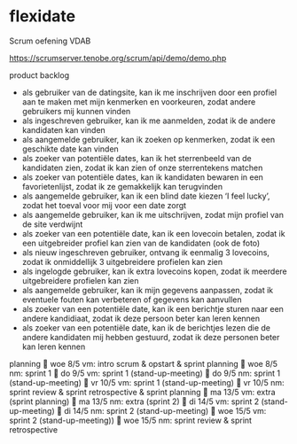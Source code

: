 # flexidate
Scrum oefening VDAB

https://scrumserver.tenobe.org/scrum/api/demo/demo.php

product backlog
- als gebruiker van de datingsite, kan ik me inschrijven door een profiel aan te maken met mijn
kenmerken en voorkeuren, zodat andere gebruikers mij kunnen vinden
- als ingeschreven gebruiker, kan ik me aanmelden, zodat ik de andere kandidaten kan vinden
- als aangemelde gebruiker, kan ik zoeken op kenmerken, zodat ik een geschikte date kan vinden
- als zoeker van potentiële dates, kan ik het sterrenbeeld van de kandidaten zien, zodat ik kan zien
of onze sterrentekens matchen
- als zoeker van potentiële dates, kan ik kandidaten bewaren in een favorietenlijst, zodat ik ze
gemakkelijk kan terugvinden
- als aangemelde gebruiker, kan ik een blind date kiezen ‘I feel lucky’, zodat het toeval voor mij
voor een date zorgt
- als aangemelde gebruiker, kan ik me uitschrijven, zodat mijn profiel van de site verdwijnt
- als zoeker van een potentiële date, kan ik een lovecoin betalen, zodat ik een uitgebreider profiel
kan zien van de kandidaten (ook de foto)
- als nieuw ingeschreven gebruiker, ontvang ik eenmalig 3 lovecoins, zodat ik onmiddellijk 3
uitgebreidere profielen kan zien
- als ingelogde gebruiker, kan ik extra lovecoins kopen, zodat ik meerdere uitgebreidere profielen
kan zien
- als aangemelde gebruiker, kan ik mijn gegevens aanpassen, zodat ik eventuele fouten kan
verbeteren of gegevens kan aanvullen
- als zoeker van een potentiële date, kan ik een berichtje sturen naar een andere kandidiaat, zodat
ik deze persoon beter kan leren kennen
- als zoeker van een potentiële date, kan ik de berichtjes lezen die de andere kandidaten mij
hebben gestuurd, zodat ik deze personen beter kan leren kennen

planning
 woe 8/5 vm: intro scrum &amp; opstart &amp; sprint planning
 woe 8/5 nm: sprint 1
 do 9/5 vm: sprint 1 (stand-up-meeting)
 do 9/5 nm: sprint 1 (stand-up-meeting)
 vr 10/5 vm: sprint 1 (stand-up-meeting)
 vr 10/5 nm: sprint review &amp; sprint retrospective &amp; sprint planning
 ma 13/5 vm: extra (sprint planning)
 ma 13/5 nm: extra (sprint 2)
 di 14/5 vm: sprint 2 (stand-up-meeting)
 di 14/5 nm: sprint 2 (stand-up-meeting)
 woe 15/5 vm: sprint 2 (stand-up-meeting))
 woe 15/5 nm: sprint review &amp; sprint retrospective
